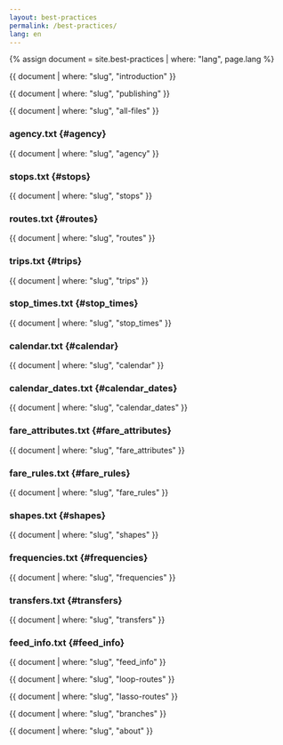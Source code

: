 ```yaml
---
layout: best-practices
permalink: /best-practices/
lang: en
---
```


{% assign document = site.best-practices | where: "lang", page.lang %}

{{ document | where: "slug", "introduction" }}

{{ document | where: "slug", "publishing" }}

{{ document | where: "slug", "all-files" }}

### agency.txt {#agency}

{{ document | where: "slug", "agency" }}

### stops.txt {#stops}

{{ document | where: "slug", "stops" }}

### routes.txt {#routes}

{{ document | where: "slug", "routes" }}

### trips.txt {#trips}

{{ document | where: "slug", "trips" }}

### stop_times.txt {#stop_times}

{{ document | where: "slug", "stop_times" }}

### calendar.txt {#calendar}

{{ document | where: "slug", "calendar" }}

### calendar_dates.txt {#calendar_dates}

{{ document | where: "slug", "calendar_dates" }}

### fare_attributes.txt {#fare_attributes}

{{ document | where: "slug", "fare_attributes" }}

### fare_rules.txt {#fare_rules}

{{ document | where: "slug", "fare_rules" }}

### shapes.txt {#shapes}

{{ document | where: "slug", "shapes" }}

### frequencies.txt {#frequencies}

{{ document | where: "slug", "frequencies" }}

### transfers.txt {#transfers}

{{ document | where: "slug", "transfers" }}

### feed_info.txt {#feed_info}

{{ document | where: "slug", "feed_info" }}

{{ document | where: "slug", "loop-routes" }}

{{ document | where: "slug", "lasso-routes" }}

{{ document | where: "slug", "branches" }}

{{ document | where: "slug", "about" }}
